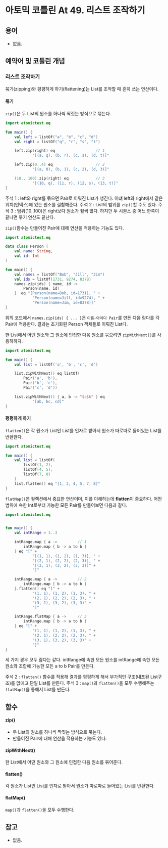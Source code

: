 # 아토믹 코틀린 At 49. 리스트 조작하기

## 용어

- 없음.

## 예약어 및 코틀린 개념

### 리스트 조작하기

묶기(zipping)와 평평하게 하기(flattening)는 List를 조작할 때 흔히 쓰는 연산이다.

#### 묶기
`zip()`은 두 List의 원소를 하나씩 짝짓는 방식으로 묶는다.

```kotlin
import atomictest.eq

fun main() {
    val left = listOf("a", "b", "c", "d")
    val right = listOf("q", "r", "s", "t")

    left.zip(right) eq                  // 1
            "[(a, q), (b, r), (c, s), (d, t)]"

    left.zip(0..4) eq                   // 2
            "[(a, 0), (b, 1), (c, 2), (d, 3)]"

    (10.. 100).zip(right) eq            // 3
            "[(10, q), (11, r), (12, s), (13, t)]"
}
```

주석 1 : left와 right를 묶으면 Pair로 이뤄진 List가 생긴다. 이떄 left와 right에서 같은 위치(인덱스)에 있는 원소를 결합해준다.
주석 2 : List의 범위를 `zip()`할 수도 있다.
주석 3 : 범위(10..100)은 right보다 원소가 훨씩 많다. 하지만 두 시퀀스 중 어느 한쪽이 끝나면 묶기 연산도 끝난다.

`zip()`함수는 만들어진 Pair에 대해 연산을 적용하는 기능도 있다.

```kotlin
import atomictest.eq

data class Person (
    val name: String,
    val id: Int
)

fun main() {
    val names = listOf("Bob", "Jill", "Jim")
    val ids = listOf(1731, 9274, 8378)
    names.zip(ids) { name, id ->
        Person(name, id)
    }  eq "[Person(name=Bob, id=1731), " +
            "Person(name=Jill, id=9274), " +
            "Person(name=Jim, id=8378)]"
}
```

위의 코드에서 `names.zip(ids) { ... }`은 `이름-아이디 Pair`를 만든 다음 람다를 각 Pair에 적용한다.
결과는 초기화된 Person 객체들로 이뤄진 List다.

한 List에서 어떤 원소와 그 원소에 인접한 다음 원소를 묶으려면 `zipWithNext()`를 사용하하자.

```kotlin
import atomictest.eq

fun main() {
    val list = listOf('a', 'b', 'c', 'd')

    list.zipWithNext() eq listOf(
        Pair('a', 'b'),
        Pair('b', 'c'),
        Pair('c', 'd'))

    list.zipWithNext() { a, b -> "$a$b" } eq
            "[ab, bc, cd]"
}
```

#### 평평하게 하기

`flatten()`은 각 원소가 List인 List를 인자로 받아서 원소가 따로따로 들어있는 List를 반환한다.

```kotlin
import atomictest.eq

fun main() {
    val list = listOf(
        listOf(1, 2),
        listOf(4, 5),
        listOf(7, 8)
    )
    list.flatten() eq "[1, 2, 4, 5, 7, 8]"
}
```

`flatMap()`은 컬렉션에서 중요한 연산이며, 이를 이해하는데 **flatten**이 중요하다.
어떤 범위에 속한 Int로부터 가능한 모든 Pair를 만들어보면 다음과 같다.

```kotlin
import atomictest.eq


fun main() {
    val intRange = 1..3

    intRange.map { a ->         // 1
        intRange.map { b -> a to b }
    } eq "[" +
            "[(1, 1), (1, 2), (1, 3)], " +
            "[(2, 1), (2, 2), (2, 3)], " +
            "[(3, 1), (3, 2), (3, 3)]" +
            "]"

    intRange.map { a ->         // 2
        intRange.map { b -> a to b }
    }.flatten() eq "[" +
            "(1, 1), (1, 2), (1, 3), " +
            "(2, 1), (2, 2), (2, 3), " +
            "(3, 1), (3, 2), (3, 3)" +
            "]"

    intRange.flatMap { a ->     // 3
        intRange.map { b -> a to b }
    } eq "[" +
            "(1, 1), (1, 2), (1, 3), " +
            "(2, 1), (2, 2), (2, 3), " +
            "(3, 1), (3, 2), (3, 3)" +
            "]"
}
```

세 가지 경우 모두 람다는 같다. 
intRange에 속한 모든 원소를 intRange에 속한 모든 원소와 조합해 가능한 모든 a to b Pair를 만든다.

주석 2 : `flatten()` 함수를 적용해 결과를 평평하게 해서 부가적인 구조(내포된 List구조)를 없애고 단일 List를 만든다. 
주석 3 : `map()`과 `flatten()`을 모두 수행해주는 `flatMap()`을 통해서 List를 만든다.



## 함수

#### zip()
- 두 List의 원소를 하나씩 짝짓는 방식으로 묶는다.
- 만들어진 Pair에 대해 연산을 적용하는 기능도 있다.

#### zipWithNext()
한 List에서 어떤 원소와 그 원소에 인접한 다음 원소를 묶어준다.

#### flatten()
각 원소가 List인 List를 인자로 받아서 원소가 따로따로 들어있는 List를 반환한다.

#### flatMap()
`map()`과 `flatten()`을 모두 수행한다.


## 참고

- 없음.

